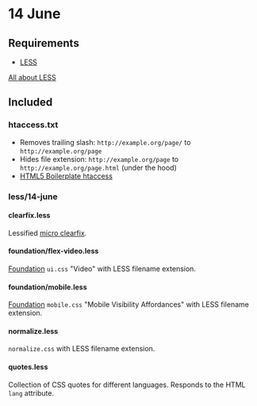 # 14 June

## Requirements

- [LESS](http://lesscss.org)

[All about LESS](http://lamovo.com/support/all-about-less)

## Included

### htaccess.txt

- Removes trailing slash: `http://example.org/page/` to `http://example.org/page`
- Hides file extension: `http://example.org/page` to `http://example.org/page.html` (under the hood)
- [HTML5 Boilerplate htaccess](http://html5boilerplate.com/template/htaccess.txt)

### less/14-june

#### clearfix.less

Lessified [micro clearfix](http://nicolasgallagher.com/micro-clearfix-hack).

#### foundation/flex-video.less

[Foundation](http://foundation.zurb.com) `ui.css` "Video" with LESS filename extension.

#### foundation/mobile.less

[Foundation](http://foundation.zurb.com) `mobile.css` "Mobile Visibility Affordances" with LESS filename extension.

#### normalize.less

`normalize.css` with LESS filename extension.

#### quotes.less

Collection of CSS quotes for different languages. Responds to the HTML `lang` attribute.